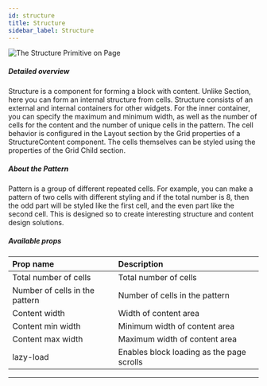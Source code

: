 ```yaml
---
id: structure
title: Structure
sidebar_label: Structure
---
```


![The Structure Primitive on Page](/scr/primitives-structure.png)

##### Detailed overview

Structure is a component for forming a block with content. Unlike Section, here you can form an internal structure from cells. Structure consists of an external and internal containers for other widgets. For the inner container, you can specify the maximum and minimum width, as well as the number of cells for the content and the number of unique cells in the pattern. The cell behavior is configured in the Layout section by the Grid properties of a StructureContent component. The cells themselves can be styled using the properties of the Grid Child section.

##### About the Pattern

Pattern is a group of different repeated cells. For example, you can make a pattern of two cells with different styling and if the total number is 8, then the odd part will be styled like the first cell, and the even part like the second cell. This is designed so to create interesting structure and content design solutions.

##### Available props

| Prop name                      | Description                               |
| :----------------------------- | :---------------------------------------- |
| Total number of cells          | Total number of cells                     |
| Number of cells in the pattern | Number of cells in the pattern            |
| Content width                  | Width of content area                     |
| Content min width              | Minimum width of content area             |
| Content max width              | Maximum width of content area             |
| lazy-load                      | Enables block loading as the page scrolls |

---
